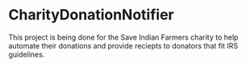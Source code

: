 # CharityDonationNotifier
This project is being done for the Save Indian Farmers charity to help automate their donations and provide reciepts to donators that fit IRS guidelines. 
